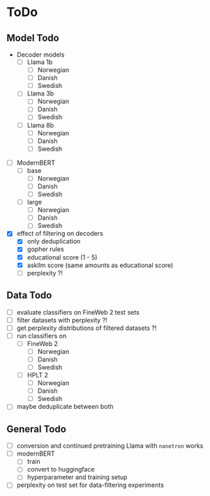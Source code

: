 # ToDo

## Model Todo

- Decoder models
  - [ ] Llama 1b
    - [ ] Norwegian
    - [ ] Danish
    - [ ] Swedish
  - [ ] Llama 3b
    - [ ] Norwegian
    - [ ] Danish
    - [ ] Swedish
  - [ ] Llama 8b
    - [ ] Norwegian
    - [ ] Danish
    - [ ] Swedish
- [ ] ModernBERT
  - [ ] base
    - [ ] Norwegian
    - [ ] Danish
    - [ ] Swedish
  - [ ] large
    - [ ] Norwegian
    - [ ] Danish
    - [ ] Swedish
- [x] effect of filtering on decoders
  - [x] only deduplication
  - [x] gopher rules
  - [x] educational score (1 - 5)
  - [x] askllm score (same amounts as educational score)
  - [ ] perplexity ?!

## Data Todo

- [ ] evaluate classifiers on FineWeb 2 test sets
- [ ] filter datasets with perplexity ?!
- [ ] get perplexity distributions of filtered datasets ?!
- [ ] run classifiers on
  - [ ] FineWeb 2
    - [ ] Norwegian
    - [ ] Danish
    - [ ] Swedish
  - [ ] HPLT 2
    - [ ] Norwegian
    - [ ] Danish
    - [ ] Swedish
- [ ] maybe deduplicate between both

## General Todo

- [ ] conversion and continued pretraining Llama with `nanotron` works
- [ ] modernBERT
  - [ ] train
  - [ ] convert to huggingface
  - [ ] hyperparameter and training setup
- [ ] perplexity on test set for data-filtering experiments
